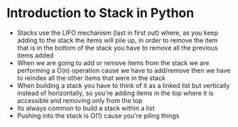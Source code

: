 # Introduction to Stack in Python
  - Stacks use the LIFO mechanism (last in first out) where, as you keep adding to the stack the items will pile up,
    in order to remove the item that is in the bottom of the stack you have to remove all the previous items added
  - When we are going to add or remove items from the stack we are performing a O(n) operation cause we have to add/remove
    then we have to reindex all the other items that were in the stack
  - When building a stack you have to think of it as a linked list but vertically instead of horizontally, so you're adding
    items in the top where it is accessible and removing only from the top
  - Its always common to build a stack within a list
  - Pushing into the stack is O(1) cause you're piling things
